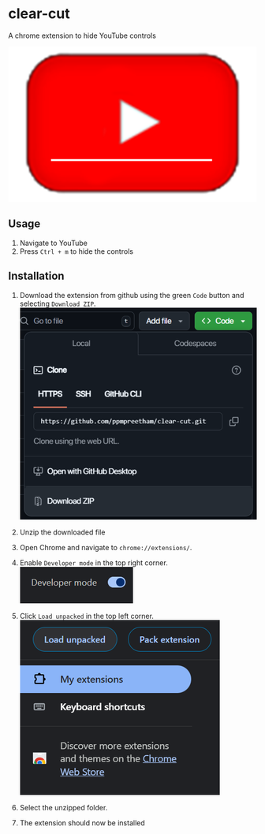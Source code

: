 # clear-cut
A chrome extension to hide YouTube controls

![alt text](public/icon.png)

## Usage
1. Navigate to YouTube
2. Press `Ctrl + m` to hide the controls

## Installation
1. Download the extension from github using the green `Code` button and selecting `Download ZIP`.
![alt text](public/step-1.png)

2. Unzip the downloaded file
3. Open Chrome and navigate to `chrome://extensions/`.
4. Enable `Developer mode` in the top right corner.
![alt text](public/step-4.png)
5. Click `Load unpacked` in the top left corner.
![alt text](public/step-5.png)
6. Select the unzipped folder. 
7. The extension should now be installed